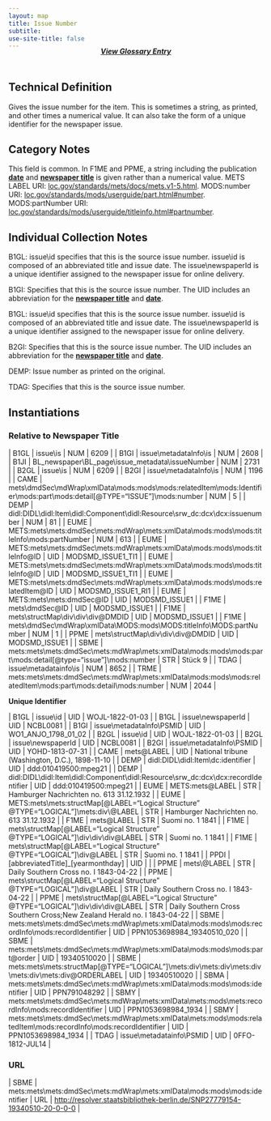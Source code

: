 ```yaml
---
layout: map
title: Issue Number
subtitle:  
use-site-title: false
---
```


<h4 style="text-align:center;font-style:italic;margin-top:-20px;margin-bottom:50px;"><a href="../../glossary/issue-number">View Glossary Entry</a></h4>

## Technical Definition

Gives the issue number for the item. This is sometimes a string, as
printed, and other times a numerical value. It can also take the form of
a unique identifier for the newspaper issue.

## Category Notes

This field is common. In F1ME and PPME, a string including the
publication [**date**](../date) and [**newspaper title**](../newspaper-title) is given rather than a
numerical value. METS LABEL URI: <a href="https://www.loc.gov/standards/mets/docs/mets.v1-5.html">loc.gov/standards/mets/docs/mets.v1-5.html</a>. MODS:number URI: <a href="https://www.loc.gov/standards/mods/userguide/part.html#number">loc.gov/standards/mods/userguide/part.html#number</a>. MODS:partNumber URI: <a href="https://www.loc.gov/standards/mods/userguide/titleinfo.html#partnumber">loc.gov/standards/mods/userguide/titleinfo.html#partnumber</a>. 

## Individual Collection Notes

B1GL: issue\\id specifies that this is the source issue number.
issue\\id is composed of an abbreviated title and issue date. The
issue\\newspaperId is a unique identifier assigned to the newspaper
issue for online delivery.

B1GI: Specifies that this is the source issue number. The UID includes
an abbreviation for the [**newspaper title**](../newspaper-title) and [**date**](../date).

B1GL: issue\\id specifies that this is the source issue number.
issue\\id is composed of an abbreviated title and issue date. The
issue\\newspaperId is a unique identifier assigned to the newspaper
issue for online delivery.

B2GI: Specifies that this is the source issue number. The UID includes
an abbreviation for the [**newspaper title**](../newspaper-title) and [**date**](../date).

DEMP: Issue number as printed on the original.

TDAG: Specifies that this is the source issue number.

## Instantiations

### **Relative to Newspaper Title**  

| B1GL  |  issue\\is  | NUM | 6209  |
| B1GI  |  issue\\metadataInfo\\is  | NUM | 2608  |
| B1JI  |  BL\_newspaper\\BL\_page\\issue\_metadata\\issueNumber  | NUM | 2731  |
| B2GL  |  issue\\is  | NUM | 6209  |
| B2GI  |  issue\\metadataInfo\\is  | NUM | 1196  |
| CAME  |  mets\\dmdSec\\mdWrap\\xmlData\\mods:mods\\mods:relatedItem\\mods:Identifier\\mods:part\\mods:detail\[@TYPE=“ISSUE”\]\\mods:number | NUM | 5  |
| DEMP  |  didl:DIDL\\didl:Item\\didl:Component\\didl:Resource\\srw\_dc:dcx\\dcx:issuenumber  | NUM | 81  |
| EUME  |  METS:mets\\mets:dmdSec\\mets:mdWrap\\mets:xmlData\\mods:mods\\mods:titleInfo\\mods:partNumber  | NUM | 613  |
| EUME  |  METS:mets\\mets:dmdSec\\mets:mdWrap\\mets:xmlData\\mods:mods\\mods:titleInfo@ID  | UID | MODSMD\_ISSUE1\_TI1 |
| EUME  |  METS:mets\\mets:dmdSec\\mets:mdWrap\\mets:xmlData\\mods:mods\\mods:titleInfo@ID  | UID | MODSMD\_ISSUE1\_TI1 |
| EUME  |  METS:mets\\mets:dmdSec\\mets:mdWrap\\mets:xmlData\\mods:mods\\mods:relatedItem@ID  | UID | MODSMD\_ISSUE1\_RI1 |
| EUME  |  METS:mets\\mets:dmdSec@ID  | UID | MODSMD\_ISSUE1  |
| F1ME  |  mets\\dmdSec@ID  | UID | MODSMD\_ISSUE1  |
| F1ME  |  mets\\structMap\\div\\div\\div@DMDID  | UID | MODSMD\_ISSUE1  |
| F1ME  |  mets\\dmdSec\\mdWrap\\xmlData\\MODS:mods\\MODS:titleInfo\\MODS:partNumber  | NUM | 1  |
| PPME  |  mets\\structMap\\div\\div\\div@DMDID  | UID | MODSMD\_ISSUE1  |
| SBME  |  mets:mets\\mets:dmdSec\\mets:mdWrap\\mets:xmlData\\mods:mods\\mods:part\\mods:detail\[@type=“issue”\]\\mods:number  | STR | Stück 9  |
| TDAG  |  issue\\metadatainfo\\is  | NUM | 8652  |
| TRME  |  mets:mets\\mets:dmdSec\\mets:mdWrap\\mets:xmlData\\mods:mods\\mods:relatedItem\\mods:part\\mods:detail\\mods:number  | NUM | 2044  |

**Unique Identifier**  

| B1GL  |  issue\\id  | UID | WOJL-1822-01-03  |
| B1GL  |  issue\\newspaperId  | UID | NCBL0081  |
| B1GI  |  issue\\metadataInfo\\PSMID  | UID | WO1\_ANJO\_1798\_01\_02  |
| B2GL  |  issue\\id  | UID | WOJL-1822-01-03  |
| B2GL  |  issue\\newspaperId  | UID | NCBL0081  |
| B2GI  |  issue\\metadataInfo\\PSMID  | UID | YOHD-1813-07-31  |
| CAME  |  mets@LABEL  | UID | National tribune (Washington, D.C.), 1898-11-10  |
| DEMP  |  didl:DIDL\\didl:Item\\dc:identifier  | UID | ddd:010419500:mpeg21  |
| DEMP  |  didl:DIDL\\didl:Item\\didl:Component\\didl:Resource\\srw\_dc:dcx\\dcx:recordIdentifier  | UID | ddd:010419500:mpeg21  |
| EUME  |  METS:mets@LABEL  | STR | Hamburger Nachrichten no. 613 31.12.1932  |
| EUME  |  METS:mets\\mets:structMap\[@LABEL=“Logical Structure” @TYPE=“LOGICAL”\]\\mets:div\\@LABEL  | STR | Hamburger Nachrichten no. 613 31.12.1932  |
| F1ME  |  mets@LABEL  | STR | Suomi no. 1 1841  |
| F1ME  |  mets\\structMap\[@LABEL=“Logical Structure” @TYPE=“LOGICAL”\]\\div\\div\\div@LABEL  | STR | Suomi no. 1 1841  |
| F1ME  |  mets\\structMap\[@LABEL=“Logical Structure” @TYPE=“LOGICAL”\]\\div@LABEL  | STR | Suomi no. 1 1841  |
| PPDI  |  \[abbreviatedTitle\]\_\[yearmonthday\]  | UID |  |
| PPME  |  mets\\@LABEL  | STR | Daily Southern Cross no. I 1843-04-22  |
| PPME  |  mets\\structMap\[@LABEL=“Logical Structure” @TYPE=“LOGICAL”\]\\div@LABEL  | STR | Daily Southern Cross no. I 1843-04-22  |
| PPME  |  mets\\structMap\[@LABEL=“Logical Structure” @TYPE=“LOGICAL”\]\\div\\div\\div@LABEL  | STR | Daily Southern Cross Southern Cross;New Zealand Herald no. I 1843-04-22 |
| SBME  |  mets:mets\\mets:dmdSec\\mets:mdWrap\\mets:xmlData\\mods:mods\\mods:recordInfo\\mods:recordIdentifier  | UID | PPN1053698984\_19340510\_020  |
| SBME  |  mets:mets\\mets:dmdSec\\mets:mdWrap\\mets:xmlData\\mods:mods\\mods:part@order  | UID | 19340510020  |
| SBME  |  mets:mets\\mets:structMap\[@TYPE=“LOGICAL”\]\\mets:div\\mets:div\\mets:div\\mets:div\\mets:div@ORDERLABEL  | UID | 19340510020  |
| SBMA  |  mets:mets\\mets:dmdSec\\mets:mdWrap\\mets:xmlData\\mods:mods\\mods:identifier  | UID | PPN791048292  |
| SBMY  |  mets:mets\\mets:dmdSec\\mets:mdWrap\\mets:xmlData\\mets:mods\\mets:recordInfo\\mods:recordIdentifier  | UID | PPN1053698984\_1934  |
| SBMY  |  mets:mets\\mets:dmdSec\\mets:mdWrap\\mets:xmlData\\mets:mods\\mods:relatedItem\\mods:recordInfo\\mods:recordIdentifier | UID | PPN1053698984\_1934  |
| TDAG  |  issue\\metadatainfo\\PSMID  | UID | 0FFO-1812-JUL14  |

### **URL**  

| SBME  |  mets:mets\\mets:dmdSec\\mets:mdWrap\\mets:xmlData\\mods:mods\\mods:identifier | URL | http://resolver.staatsbibliothek-berlin.de/SNP27779154-19340510-20-0-0-0 |
